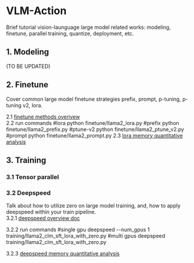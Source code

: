 
# VLM-Action
Brief tutorial vision-launguage large model related works: modeling, finetune, parallel training, quantize, deployment, etc.


## 1. Modeling
(TO BE UPDATED)

## 2. Finetune
Cover common large model finetune strategies prefix, prompt, p-tuning, p-tuning v2, lora. 

2.1 [finetune methods overivew](https://github.com/yzy-jumphigh/vlm-action/blob/main/finetune/overview.md)  
2.2 run commands
    #lora
    python finetune/llama2_lora.py
    #prefix
    python finetune/llama2_prefix.py
    #ptune-v2
    python finetune/llama2_ptune_v2.py
    #prompt
    python finetune/llama2_prompt.py
2.3 [lora memory quantitative analysis](https://github.com/yzy-jumphigh/vlm-action/blob/main/training/memory_quantitative_analysis.md)
    
## 3. Training

### 3.1 Tensor parallel


### 3.2 Deepspeed
Talk about how to utilize zero on large model training, and, how to apply deepspeed within your train pipeline.    
3.2.1 [deepspeed overview doc](https://github.com/yzy-jumphigh/vlm-action/blob/main/training/zero_overview.md)   

3.2.2 run commands
    #single gpu
    deepspeed --num_gpus 1 training/llama2_clm_sft_lora_with_zero.py
    #multi gpus
    deepspeed training/llama2_clm_sft_lora_with_zero.py

3.2.3 [deepspeed memory quantitative analysis](https://github.com/yzy-jumphigh/vlm-action/blob/main/training/memory_quantitative_analysis.md)










